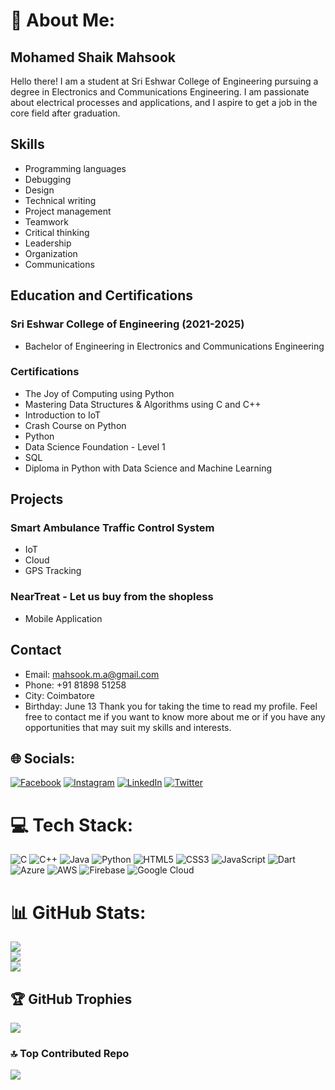 # 💫 About Me:
## Mohamed Shaik Mahsook
Hello there! I am a student at Sri Eshwar College of Engineering pursuing a degree in Electronics and Communications Engineering. I am passionate about electrical processes and applications, and I aspire to get a job in the core field after graduation.

## Skills
* Programming languages
* Debugging
* Design
* Technical writing
* Project management
* Teamwork
* Critical thinking
* Leadership
* Organization
* Communications

## Education and Certifications
### Sri Eshwar College of Engineering (2021-2025)
* Bachelor of Engineering in Electronics and Communications Engineering
### Certifications
* The Joy of Computing using Python
* Mastering Data Structures & Algorithms using C and C++
* Introduction to IoT
* Crash Course on Python
* Python
* Data Science Foundation - Level 1
* SQL
* Diploma in Python with Data Science and Machine Learning

## Projects
### Smart Ambulance Traffic Control System
* IoT
* Cloud
* GPS Tracking
### NearTreat - Let us buy from the shopless
* Mobile Application

## Contact
* Email: mahsook.m.a@gmail.com
* Phone: +91 81898 51258
* City: Coimbatore
* Birthday: June 13
Thank you for taking the time to read my profile. Feel free to contact me if you want to know more about me or if you have any opportunities that may suit my skills and interests.

## 🌐 Socials:
[![Facebook](https://img.shields.io/badge/Facebook-%231877F2.svg?logo=Facebook&logoColor=white)](https://facebook.com/https://www.facebook.com/mahsook.mahsook.14) [![Instagram](https://img.shields.io/badge/Instagram-%23E4405F.svg?logo=Instagram&logoColor=white)](https://instagram.com/mahso_ok3) [![LinkedIn](https://img.shields.io/badge/LinkedIn-%230077B5.svg?logo=linkedin&logoColor=white)](https://linkedin.com/in/mahsook) [![Twitter](https://img.shields.io/badge/Twitter-%231DA1F2.svg?logo=Twitter&logoColor=white)](https://twitter.com/MahsookShaik?t=MhJPXoFfUqqJ-dSsTdbItg&s=09) 

# 💻 Tech Stack:
![C](https://img.shields.io/badge/c-%2300599C.svg?style=for-the-badge&logo=c&logoColor=white)
![C++](https://img.shields.io/badge/c++-%2300599C.svg?style=for-the-badge&logo=c%2B%2B&logoColor=white)
![Java](https://img.shields.io/badge/java-%23ED8B00.svg?style=for-the-badge&logo=java&logoColor=white)
![Python](https://img.shields.io/badge/python-3670A0?style=for-the-badge&logo=python&logoColor=ffdd54)
![HTML5](https://img.shields.io/badge/html5-%23E34F26.svg?style=for-the-badge&logo=html5&logoColor=white)
![CSS3](https://img.shields.io/badge/css3-%231572B6.svg?style=for-the-badge&logo=css3&logoColor=white)
![JavaScript](https://img.shields.io/badge/javascript-%23323330.svg?style=for-the-badge&logo=javascript&logoColor=%23F7DF1E)
![Dart](https://img.shields.io/badge/dart-%230175C2.svg?style=for-the-badge&logo=dart&logoColor=white)
![Azure](https://img.shields.io/badge/azure-%230072C6.svg?style=for-the-badge&logo=azure-devops&logoColor=white)
![AWS](https://img.shields.io/badge/AWS-%23FF9900.svg?style=for-the-badge&logo=amazon-aws&logoColor=white)
![Firebase](https://img.shields.io/badge/firebase-%23039BE5.svg?style=for-the-badge&logo=firebase)
![Google
Cloud](https://img.shields.io/badge/Google%20Cloud-%234285F4.svg?style=for-the-badge&logo=google-cloud&logoColor=white)
# 📊 GitHub Stats:
![](https://github-readme-stats.vercel.app/api?username=mahsook3&theme=dark&hide_border=false&include_all_commits=false&count_private=false)<br/>
![](https://github-readme-streak-stats.herokuapp.com/?user=mahsook3&theme=dark&hide_border=false)<br/>
![](https://github-readme-stats.vercel.app/api/top-langs/?username=mahsook3&theme=dark&hide_border=false&include_all_commits=false&count_private=false&layout=compact)

## 🏆 GitHub Trophies
![](https://github-profile-trophy.vercel.app/?username=mahsook3&theme=radical&no-frame=false&no-bg=true&margin-w=4)

### 🔝 Top Contributed Repo

![](https://github-contributor-stats.vercel.app/api?username=mahsook3&limit=5&theme=dark&combine_all_yearly_contributions=true)

